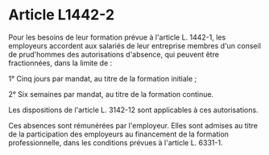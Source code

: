 # Article L1442-2

Pour les besoins de leur formation prévue à l'article L. 1442-1, les employeurs accordent aux salariés de leur entreprise membres d'un conseil de prud'hommes des autorisations d'absence, qui peuvent être fractionnées, dans la limite de : 
  
   
1° Cinq jours par mandat, au titre de la formation initiale ; 
  
   
2° Six semaines par mandat, au titre de la formation continue.

Les dispositions de l'article L. 3142-12 sont applicables à ces autorisations.

Ces absences sont rémunérées par l'employeur. Elles sont admises au titre de la participation des employeurs au financement de la formation professionnelle, dans les conditions prévues à l'article L. 6331-1.